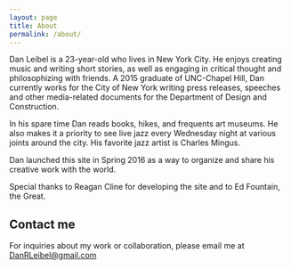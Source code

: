 ```yaml
---
layout: page
title: About
permalink: /about/
---
```


Dan Leibel is a 23-year-old who lives in New York City. He enjoys creating music and writing short stories, as well as engaging in critical thought and philosophizing with friends. A 2015 graduate of UNC-Chapel Hill, Dan currently works for the City of New York writing press releases, speeches and other media-related documents for the Department of Design and Construction.

In his spare time Dan reads books, hikes, and frequents art museums. He also makes it a priority to see live jazz every Wednesday night at various joints around the city. His favorite jazz artist is Charles Mingus.

Dan launched this site in Spring 2016 as a way to organize and share his creative work with the world.

Special thanks to Reagan Cline for developing the site and to Ed Fountain, the Great. 

## Contact me

For inquiries about my work or collaboration, please email me at [DanRLeibel@gmail.com](mailto:danrleibel@gmail.com)


